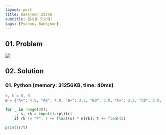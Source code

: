 ```yaml
---
layout: post
title: Baekjoon 25206
subtitle: 첼시를 도와줘!
tags: [Python, Baekjoon]
---
```


## 01. Problem

<img src="https://github.com/WoojinJeonkr/WoojinJeonkr.github.io/blob/main/assets/images/post_image/baekjoon/baekjoon_25206.png?raw=true">

## 02. Solution

### 01. Python (memory: 31256KB, time: 40ms)

```Python
r, t = 0, 0
m = {"A+": 4.5, "A0": 4.0, "B+": 3.5, "B0": 3.0, "C+": 2.5, "C0": 2.0, "D+": 1.5, "D0": 1.0, "F": 0.0}

for _ in range(20):
    _, s, rk = input().split()
    if rk != "P": r += float(s) * m[rk]; t += float(s)

print(r/t)
```

